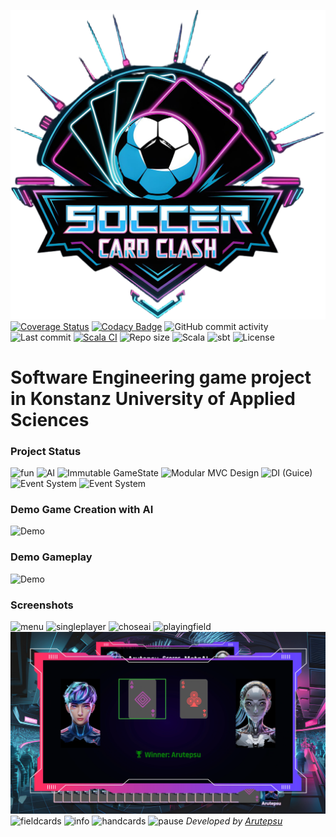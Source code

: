 ![Logo](src/main/resources/images/data/logo/logoCut.png)
[![Coverage Status](https://coveralls.io/repos/github/arutepsu/Soccer-Card-Clash/badge.svg?branch=main&cachebust=1)](https://coveralls.io/github/arutepsu/Soccer-Card-Clash?branch=main)
[![Codacy Badge](https://app.codacy.com/project/badge/Grade/c8252a455c9a41f881a18a2e319642b1)](https://app.codacy.com/gh/arutepsu/Soccer-Card-Clash/dashboard)
![GitHub commit activity](https://img.shields.io/github/commit-activity/w/arutepsu/Soccer-Card-Clash?color=blue)
![Last commit](https://img.shields.io/github/last-commit/arutepsu/Soccer-Card-Clash?color=yellow)
[![Scala CI](https://github.com/arutepsu/Soccer-Card-Clash/actions/workflows/scala.yml/badge.svg)](https://github.com/arutepsu/Soccer-Card-Clash/actions/workflows/scala.yml)
![Repo size](https://img.shields.io/github/repo-size/arutepsu/Soccer-Card-Clash?color=orange)
![Scala](https://img.shields.io/badge/Scala-3.4.1-red?logo=scala)
![sbt](https://img.shields.io/badge/sbt-1.9.9-purple?logo=sbt)
![License](https://img.shields.io/github/license/arutepsu/Soccer-Card-Clash?color=lightgrey)

# Software Engineering game project in Konstanz University of Applied Sciences

### Project Status
![fun](https://img.shields.io/badge/Fun-100%25-brightgreen)
![AI](https://img.shields.io/badge/Learning_ai-maybe-blue)
![Immutable GameState](https://img.shields.io/badge/Immutable_GameState-Completed-brightgreen)
![Modular MVC Design](https://img.shields.io/badge/Modular_MVC_Design-Completed-brightgreen)
![DI (Guice)](https://img.shields.io/badge/DI_(Guice)-Completed-brightgreen)
![Event System](https://img.shields.io/badge/Event_System-Completed-brightgreen)
![Event System](https://img.shields.io/badge/Undo_Redo-Completed-brightgreen)
### Demo Game Creation with AI
![Demo](https://media4.giphy.com/media/v1.Y2lkPTc5MGI3NjExbXUxNjk2OG03cDRzZnZ4NGlrZHQxdDBtbG8xdTI5ejJicTl6YWZ5bSZlcD12MV9pbnRlcm5hbF9naWZfYnlfaWQmY3Q9Zw/NWgaxXgGqVNcwUO5AN/giphy.gif)
### Demo Gameplay
![Demo](https://media0.giphy.com/media/v1.Y2lkPTc5MGI3NjExOHJiNnYzMzdnN3RnYnV4NTJxbnFhZGN1ZXRyY240czZhcXliZW1rMyZlcD12MV9pbnRlcm5hbF9naWZfYnlfaWQmY3Q9Zw/RfqWgunekLvxE5SnEt/giphy.gif)

### Screenshots
![menu](src/main/resources/screenshots/mainmenu.png)
![singleplayer](src/main/resources/screenshots/singleplayer.png)
![choseai](src/main/resources/screenshots/choseai.png)
![playingfield](src/main/resources/screenshots/playingfield.png)
![comparison](src/main/resources/screenshots/comparison.png)
![fieldcards](src/main/resources/screenshots/fieldcards.png)
![info](src/main/resources/screenshots/info.png)
![handcards](src/main/resources/screenshots/handcards.png)
![pause](src/main/resources/screenshots/pause.png)
_Developed by [Arutepsu](httzps://github.com/arutepsu)_